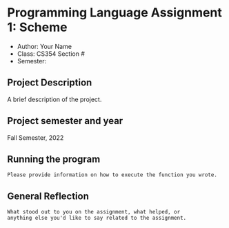 
# Programming Language Assignment 1: Scheme

* Author: Your Name
* Class: CS354 Section #
* Semester: 


## Project Description

A brief description of the project.

## Project semester and year

Fall Semester, 2022

## Running the program

    Please provide information on how to execute the function you wrote.

## General Reflection 

    What stood out to you on the assignment, what helped, or
    anything else you'd like to say related to the assignment.
